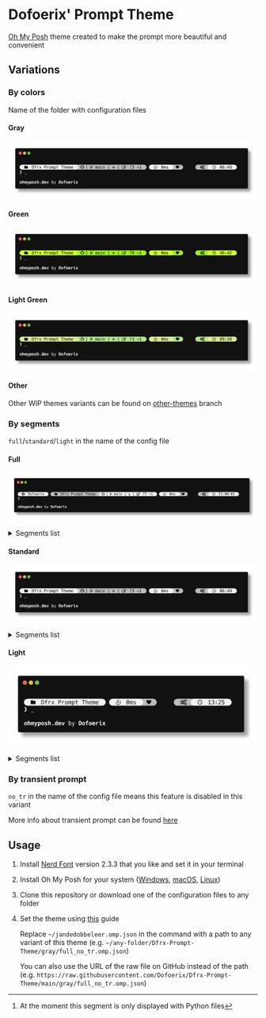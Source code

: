 # Dofoerix' Prompt Theme

[Oh My Posh](https://github.com/JanDeDobbeleer/oh-my-posh) theme created to make the prompt more beautiful and convenient

## Variations

### By colors

Name of the folder with configuration files

#### Gray

![gray](./screenshots/gray.png)

#### Green

![green](./screenshots/green.png)

#### Light Green

![light_green](./screenshots/light_green.png)

#### Other

Other WIP themes variants can be found on [other-themes](https://github.com/Dofoerix/Dfrx-Prompt-Theme/tree/other-themes) branch

### By segments

`full`/`standard`/`light` in the name of the config file

#### Full

![full](./screenshots/full.png)

<details>

<summary>Segments list</summary>

- Current user
- Current folder 
- Git (displayed in the git repo)
- Language version (displayed in directory with Python file)[^1]
- Execution time
- Exit (broken heart if exit code ≠ 0)
- Root (displayed if the current user is root)
- Time

</details>

[^1]: At the moment this segment is only displayed with Python files

#### Standard

![standard](./screenshots/standard.png)

<details>

<summary>Segments list</summary>

- Current folder 
- Git (displayed in the git repo)
- Execution time
- Exit (broken heart if exit code ≠ 0)
- Root (displayed if the current user is root)
- Time (minutes and seconds if the prompt is transient)

</details>

#### Light

![light](./screenshots/light.png)

<details>

<summary>Segments list</summary>

- Current folder
- Execution time
- Exit (broken heart if exit code ≠ 0)
- Root (displayed if the current user is root)
- Time (minutes and seconds if the prompt is transient)

</details>

### By transient prompt

`no_tr` in the name of the config file means this feature is disabled in this variant

More info about transient prompt can be found [here](https://ohmyposh.dev/docs/configuration/transient)

## Usage

1. Install [Nerd Font](https://github.com/ryanoasis/nerd-fonts/releases/tag/v2.3.3) version 2.3.3 that you like and set it in your terminal

2. Install Oh My Posh for your system ([Windows](https://ohmyposh.dev/docs/installation/windows), [macOS](https://ohmyposh.dev/docs/installation/macos), [Linux](https://ohmyposh.dev/docs/installation/macos))

3. Clone this repository or download one of the configuration files to any folder

4. Set the theme using [this](https://ohmyposh.dev/docs/installation/customize#config-syntax) guide

   Replace `~/jandedobbeleer.omp.json` in the command with a path to any variant of this theme (e.g. `~/any-folder/Dfrx-Prompt-Theme/gray/full_no_tr.omp.json`)

   You can also use the URL of the raw file on GitHub instead of the path (e.g. `https://raw.githubusercontent.com/Dofoerix/Dfrx-Prompt-Theme/main/gray/full_no_tr.omp.json`)
